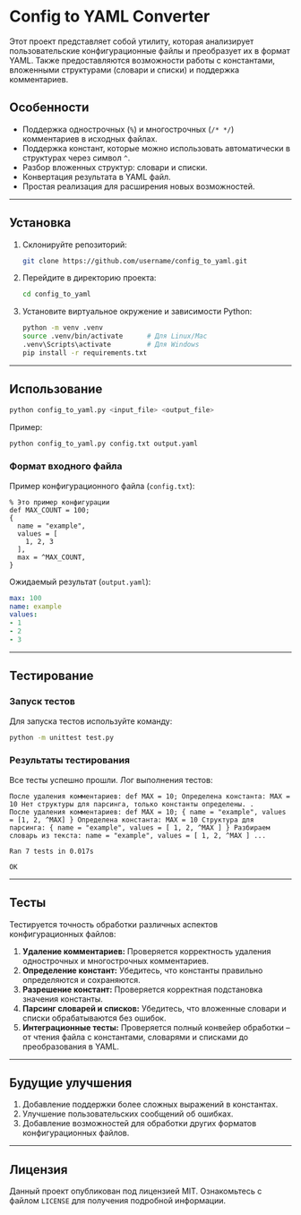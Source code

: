 # Config to YAML Converter

Этот проект представляет собой утилиту, которая анализирует пользовательские конфигурационные файлы и преобразует их в формат YAML. Также предоставляются возможности работы с константами, вложенными структурами (словари и списки) и поддержка комментариев.

## Особенности

- Поддержка однострочных (`%`) и многострочных (`/* */`) комментариев в исходных файлах.
- Поддержка констант, которые можно использовать автоматически в структурах через символ `^`.
- Разбор вложенных структур: словари и списки.
- Конвертация результата в YAML файл.
- Простая реализация для расширения новых возможностей.

---

## Установка

1. Склонируйте репозиторий:
   ```bash
   git clone https://github.com/username/config_to_yaml.git
   ```
2. Перейдите в директорию проекта:
   ```bash
   cd config_to_yaml
   ```
3. Установите виртуальное окружение и зависимости Python:
   ```bash
   python -m venv .venv
   source .venv/bin/activate      # Для Linux/Mac
   .venv\Scripts\activate         # Для Windows
   pip install -r requirements.txt
   ```

---

## Использование

```bash
python config_to_yaml.py <input_file> <output_file>
```

Пример:
```bash
python config_to_yaml.py config.txt output.yaml
```

### Формат входного файла

Пример конфигурационного файла (`config.txt`):
```plaintext
% Это пример конфигурации
def MAX_COUNT = 100;
{
  name = "example",
  values = [
    1, 2, 3
  ],
  max = ^MAX_COUNT,
}
```

Ожидаемый результат (`output.yaml`):
```yaml
max: 100
name: example
values:
- 1
- 2
- 3
```

---

## Тестирование

### Запуск тестов

Для запуска тестов используйте команду:
```bash
python -m unittest test.py
```

### Результаты тестирования

Все тесты успешно прошли. Лог выполнения тестов:
```
После удаления комментариев: def MAX = 10; Определена константа: MAX = 10 Нет структуры для парсинга, только константы определены. .
После удаления комментариев: def MAX = 10; { name = "example", values = [1, 2, ^MAX] } Определена константа: MAX = 10 Структура для парсинга: { name = "example", values = [ 1, 2, ^MAX ] } Разбираем словарь из текста: name = "example", values = [ 1, 2, ^MAX ] ...

Ran 7 tests in 0.017s

OK
```

---

## Тесты

Тестируется точность обработки различных аспектов конфигурационных файлов:

1. **Удаление комментариев:** 
   Проверяется корректность удаления однострочных и многострочных комментариев.
2. **Определение констант:**
   Убедитесь, что константы правильно определяются и сохраняются.
3. **Разрешение констант:**
   Проверяется корректная подстановка значения константы.
4. **Парсинг словарей и списков:**
   Убедитесь, что вложенные словари и списки обрабатываются без ошибок.
5. **Интеграционные тесты:**
   Проверяется полный конвейер обработки – от чтения файла с константами, словарями и списками до преобразования в YAML.

---

## Будущие улучшения

1. Добавление поддержки более сложных выражений в константах.
2. Улучшение пользовательских сообщений об ошибках.
3. Добавление возможностей для обработки других форматов конфигурационных файлов.

---

## Лицензия

Данный проект опубликован под лицензией MIT. Ознакомьтесь с файлом `LICENSE` для получения подробной информации.